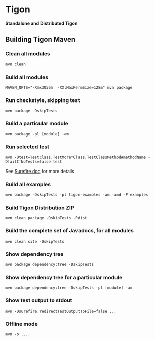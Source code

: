 # Tigon

**Standalone and Distributed Tigon**

## Building Tigon Maven

### Clean all modules
    mvn clean

### Build all modules
    MAVEN_OPTS="-Xmx3056m  -XX:MaxPermSize=128m" mvn package

### Run checkstyle, skipping test
    mvn package -DskipTests

### Build a particular module
    mvn package -pl [module] -am

### Run selected test
    mvn -Dtest=TestClass,TestMore*Class,TestClassMethod#methodName -DfailIfNoTests=false test

See [Surefire doc](http://maven.apache.org/surefire/maven-surefire-plugin/examples/single-test.html) for more details

### Build all examples
    mvn package -DskipTests -pl tigon-examples -am -amd -P examples

### Build Tigon Distribution ZIP
    mvn clean package -DskipTests -Pdist

### Build the complete set of Javadocs, for all modules
    mvn clean site -DskipTests

### Show dependency tree
    mvn package dependency:tree -DskipTests

### Show dependency tree for a particular module
    mvn package dependency:tree -DskipTests -pl [module] -am

### Show test output to stdout
    mvn -Dsurefire.redirectTestOutputToFile=false ...

### Offline mode
    mvn -o ....
